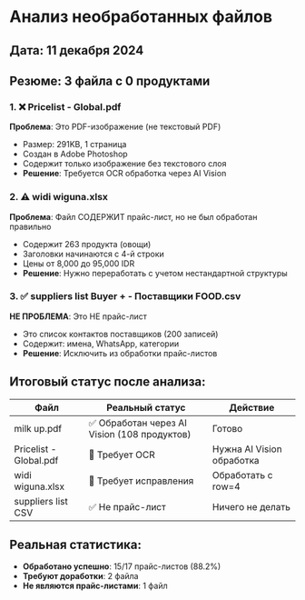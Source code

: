 # Анализ необработанных файлов

## Дата: 11 декабря 2024

## Резюме: 3 файла с 0 продуктами

### 1. ❌ Pricelist - Global.pdf
**Проблема**: Это PDF-изображение (не текстовый PDF)
- Размер: 291KB, 1 страница
- Создан в Adobe Photoshop
- Содержит только изображение без текстового слоя
- **Решение**: Требуется OCR обработка через AI Vision

### 2. ⚠️ widi wiguna.xlsx  
**Проблема**: Файл СОДЕРЖИТ прайс-лист, но не был обработан правильно
- Содержит 263 продукта (овощи)
- Заголовки начинаются с 4-й строки
- Цены от 8,000 до 95,000 IDR
- **Решение**: Нужно переработать с учетом нестандартной структуры

### 3. ✅ suppliers list Buyer + - Поставщики FOOD.csv
**НЕ ПРОБЛЕМА**: Это НЕ прайс-лист
- Это список контактов поставщиков (200 записей)
- Содержит: имена, WhatsApp, категории
- **Решение**: Исключить из обработки прайс-листов

## Итоговый статус после анализа:

| Файл | Реальный статус | Действие |
|------|----------------|----------|
| milk up.pdf | ✅ Обработан через AI Vision (108 продуктов) | Готово |
| Pricelist - Global.pdf | 🔧 Требует OCR | Нужна AI Vision обработка |
| widi wiguna.xlsx | 🔧 Требует исправления | Обработать с row=4 |
| suppliers list CSV | ✅ Не прайс-лист | Ничего не делать |

## Реальная статистика:
- **Обработано успешно**: 15/17 прайс-листов (88.2%)
- **Требуют доработки**: 2 файла
- **Не являются прайс-листами**: 1 файл
